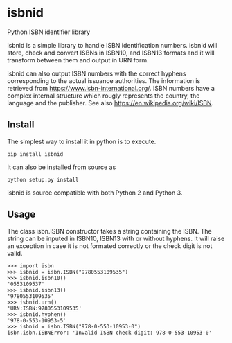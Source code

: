 # isbnid

Python ISBN identifier library

isbnid is a simple library to handle ISBN identification numbers. isbnid will store, check and convert ISBNs in ISBN10, and ISBN13 formats and it will transform between them and output in URN form.

isbnid can also output ISBN numbers with the correct hyphens corresponding to the actual issuance authorities. The information is retrieved from <https://www.isbn-international.org/>. ISBN numbers have a complex internal structure which rougly represents the country, the language and the publisher. See also <https://en.wikipedia.org/wiki/ISBN>.

## Install

The simplest way to install it in python is to execute. 

    pip install isbnid

It can also be installed from source as

    python setup.py install

isbnid is source compatible with both Python 2 and Python 3.

## Usage

The class isbn.ISBN constructor takes a string containing the ISBN. The string can be inputed in ISBN10, ISBN13 with or without hyphens. It will raise an exception in case it is not formated correctly or the check digit is not valid.

    >>> import isbn
    >>> isbnid = isbn.ISBN("9780553109535")
    >>> isbnid.isbn10()
    '0553109537'
    >>> isbnid.isbn13()
    '9780553109535'
    >>> isbnid.urn()
    'URN:ISBN:9780553109535'
    >>> isbnid.hyphen()
    '978-0-553-10953-5'
    >>> isbnid = isbn.ISBN("978-0-553-10953-0")
    isbn.isbn.ISBNError: 'Invalid ISBN check digit: 978-0-553-10953-0'
  

